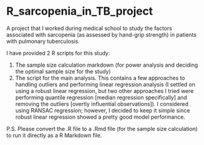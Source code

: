 # R_sarcopenia_in_TB_project
A project that I worked during medical school to study the factors associated with sarcopenia (as assessed by hand-grip strength) in patients with pulmonary tuberculosis.

I have provided 2 R scripts for this study:
1. The sample size calculation markdown (for power analysis and deciding the optimal sample size for the study)
2. The script for the main analysis. This contains a few approaches to handling outliers and performing linear regression analysis (I settled on using a robust linear regression, but two other approaches I tried were performing quantile regression [median regression specifically] and removing the outliers [overtly influential observations]). I considered using RANSAC regression; however, I decided to keep it simple since robust linear regression showed a pretty good model performance.

P.S. Please convert the .R file to a .Rmd file (for the sample size calculation) to run it directly as a R Markdown file.
